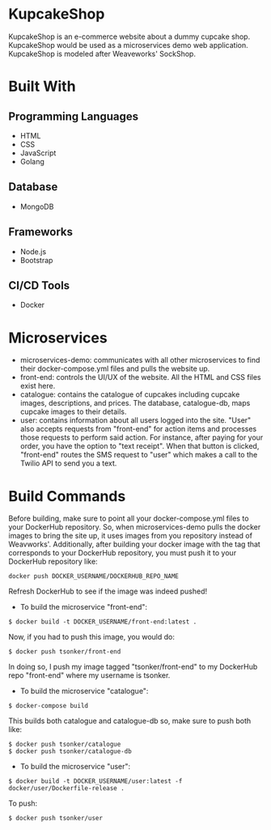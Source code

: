 # KupcakeShop
KupcakeShop is an e-commerce website about a dummy cupcake shop. 
KupcakeShop would be used as a microservices demo web application. 
KupcakeShop is modeled after Weaveworks' SockShop.

# Built With
## Programming Languages 
- HTML
- CSS
- JavaScript
- Golang

## Database
- MongoDB

## Frameworks
- Node.js
- Bootstrap

## CI/CD Tools
- Docker

# Microservices
- microservices-demo: communicates with all other microservices to find their docker-compose.yml files and pulls the website up.
- front-end: controls the UI/UX of the website. All the HTML and CSS files exist here.
- catalogue: contains the catalogue of cupcakes including cupcake images, descriptions, and prices. 
The database, catalogue-db, maps cupcake images to their details.
- user: contains information about all users logged into the site. 
"User" also accepts requests from "front-end" for action items and processes those requests to perform said action. 
For instance, after paying for your order, you have the option to "text receipt". When that button is clicked, "front-end" routes the SMS request to "user" which makes a call to the Twilio API to send you a text.

# Build Commands
Before building, make sure to point all your docker-compose.yml files to your DockerHub repository.
So, when microservices-demo pulls the docker images to bring the site up, it uses images from you repository instead of Weavworks'.
Additionally, after building your docker image with the tag that corresponds to your DockerHub repository, you must push it to your DockerHub repository like:
```
docker push DOCKER_USERNAME/DOCKERHUB_REPO_NAME
```
Refresh DockerHub to see if the image was indeed pushed!

- To build the microservice "front-end":
```
$ docker build -t DOCKER_USERNAME/front-end:latest .
```
Now, if you had to push this image, you would do:
```
$ docker push tsonker/front-end
```
In doing so, I push my image tagged "tsonker/front-end" to my DockerHub repo "front-end" where my username is tsonker.
- To build the microservice "catalogue":
```
$ docker-compose build
```
This builds both catalogue and catalogue-db so, make sure to push both like:
```
$ docker push tsonker/catalogue
$ docker push tsonker/catalogue-db
```
- To build the microservice "user":
```
$ docker build -t DOCKER_USERNAME/user:latest -f docker/user/Dockerfile-release .
```
To push:
```
$ docker push tsonker/user
```
